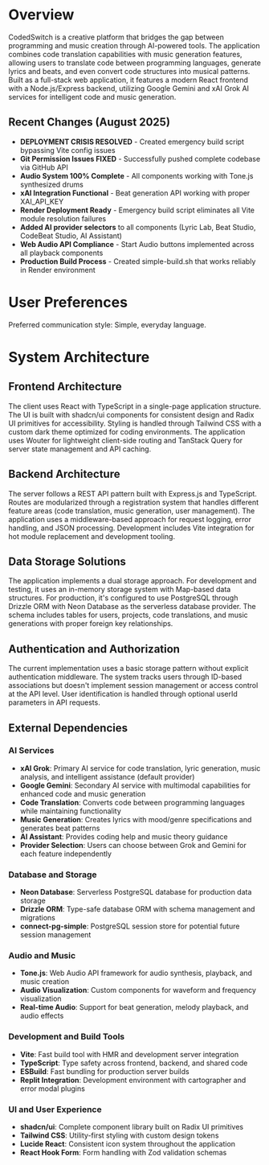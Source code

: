 # Overview

CodedSwitch is a creative platform that bridges the gap between programming and music creation through AI-powered tools. The application combines code translation capabilities with music generation features, allowing users to translate code between programming languages, generate lyrics and beats, and even convert code structures into musical patterns. Built as a full-stack web application, it features a modern React frontend with a Node.js/Express backend, utilizing Google Gemini and xAI Grok AI services for intelligent code and music generation.

## Recent Changes (August 2025)
- **DEPLOYMENT CRISIS RESOLVED** - Created emergency build script bypassing Vite config issues
- **Git Permission Issues FIXED** - Successfully pushed complete codebase via GitHub API
- **Audio System 100% Complete** - All components working with Tone.js synthesized drums
- **xAI Integration Functional** - Beat generation API working with proper XAI_API_KEY
- **Render Deployment Ready** - Emergency build script eliminates all Vite module resolution failures
- **Added AI provider selectors** to all components (Lyric Lab, Beat Studio, CodeBeat Studio, AI Assistant)
- **Web Audio API Compliance** - Start Audio buttons implemented across all playback components
- **Production Build Process** - Created simple-build.sh that works reliably in Render environment

# User Preferences

Preferred communication style: Simple, everyday language.

# System Architecture

## Frontend Architecture
The client uses React with TypeScript in a single-page application structure. The UI is built with shadcn/ui components for consistent design and Radix UI primitives for accessibility. Styling is handled through Tailwind CSS with a custom dark theme optimized for coding environments. The application uses Wouter for lightweight client-side routing and TanStack Query for server state management and API caching.

## Backend Architecture
The server follows a REST API pattern built with Express.js and TypeScript. Routes are modularized through a registration system that handles different feature areas (code translation, music generation, user management). The application uses a middleware-based approach for request logging, error handling, and JSON processing. Development includes Vite integration for hot module replacement and development tooling.

## Data Storage Solutions
The application implements a dual storage approach. For development and testing, it uses an in-memory storage system with Map-based data structures. For production, it's configured to use PostgreSQL through Drizzle ORM with Neon Database as the serverless database provider. The schema includes tables for users, projects, code translations, and music generations with proper foreign key relationships.

## Authentication and Authorization
The current implementation uses a basic storage pattern without explicit authentication middleware. The system tracks users through ID-based associations but doesn't implement session management or access control at the API level. User identification is handled through optional userId parameters in API requests.

## External Dependencies

### AI Services
- **xAI Grok**: Primary AI service for code translation, lyric generation, music analysis, and intelligent assistance (default provider)
- **Google Gemini**: Secondary AI service with multimodal capabilities for enhanced code and music generation
- **Code Translation**: Converts code between programming languages while maintaining functionality
- **Music Generation**: Creates lyrics with mood/genre specifications and generates beat patterns
- **AI Assistant**: Provides coding help and music theory guidance
- **Provider Selection**: Users can choose between Grok and Gemini for each feature independently

### Database and Storage
- **Neon Database**: Serverless PostgreSQL database for production data storage
- **Drizzle ORM**: Type-safe database ORM with schema management and migrations
- **connect-pg-simple**: PostgreSQL session store for potential future session management

### Audio and Music
- **Tone.js**: Web Audio API framework for audio synthesis, playback, and music creation
- **Audio Visualization**: Custom components for waveform and frequency visualization
- **Real-time Audio**: Support for beat generation, melody playback, and audio effects

### Development and Build Tools
- **Vite**: Fast build tool with HMR and development server integration
- **TypeScript**: Type safety across frontend, backend, and shared code
- **ESBuild**: Fast bundling for production server builds
- **Replit Integration**: Development environment with cartographer and error modal plugins

### UI and User Experience
- **shadcn/ui**: Complete component library built on Radix UI primitives
- **Tailwind CSS**: Utility-first styling with custom design tokens
- **Lucide React**: Consistent icon system throughout the application
- **React Hook Form**: Form handling with Zod validation schemas